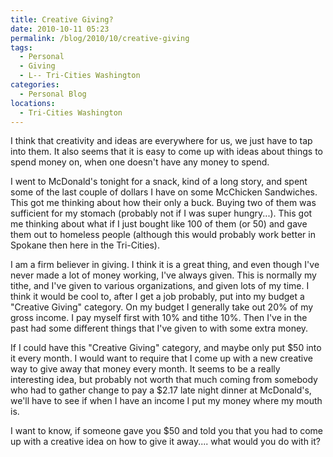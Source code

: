 ```yaml
---
title: Creative Giving?
date: 2010-10-11 05:23
permalink: /blog/2010/10/creative-giving
tags:
  - Personal
  - Giving
  - L-- Tri-Cities Washington
categories:
  - Personal Blog
locations: 
  - Tri-Cities Washington
---
```


I think that creativity and ideas are everywhere for us, we just have to tap into them. It also seems that it is easy to come up with ideas about things to spend money on, when one doesn't have any money to spend.

I went to McDonald's tonight for a snack, kind of a long story, and spent some of the last couple of dollars I have on some McChicken Sandwiches. This got me thinking about how their only a buck. Buying two of them was sufficient for my stomach (probably not if I was super hungry...). This got me thinking about what if I just bought like 100 of them (or 50) and gave them out to homeless people (although this would probably work better in Spokane then here in the Tri-Cities).

I am a firm believer in giving. I think it is a great thing, and even though I've never made a lot of money working, I've always given. This is normally my tithe, and I've given to various organizations, and given lots of my time. I think it would be cool to, after I get a job probably, put into my budget a "Creative Giving" category. On my budget I generally take out 20% of my gross income. I pay myself first with 10% and tithe 10%. Then I've in the past had some different things that I've given to with some extra money.

If I could have this "Creative Giving" category, and maybe only put $50 into it every month. I would want to require that I come up with a new creative way to give away that money every month. It seems to be a really interesting idea, but probably not worth that much coming from somebody who had to gather change to pay a $2.17 late night dinner at McDonald's, we'll have to see if when I have an income I put my money where my mouth is.

I want to know, if someone gave you $50 and told you that you had to come up with a creative idea on how to give it away.... what would you do with it?
